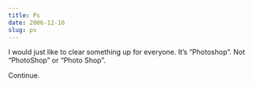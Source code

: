 ```yaml
---
title: Ps
date: 2006-12-16
slug: ps
---
```

<p>I would just like to clear something up for everyone. It&#8217;s &#8220;Photoshop&#8221;. Not &#8220;PhotoShop&#8221; or &#8220;Photo Shop&#8221;.</p>

<p>Continue.</p>